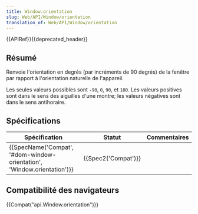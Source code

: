 ```yaml
---
title: Window.orientation
slug: Web/API/Window/orientation
translation_of: Web/API/Window/orientation
---
```

{{APIRef}}{{deprecated_header}}

## Résumé

Renvoie l'orientation en degrés (par incréments de 90 degrés) de la fenêtre par rapport à l'orientation naturelle de l'appareil.

Les seules valeurs possibles sont `-90`, `0`, `90`, et `180`. Les valeurs positives sont dans le sens des aiguilles d'une montre; les valeurs négatives sont dans le sens antihoraire.

## Spécifications

| Spécification                                                                                    | Statut                   | Commentaires |
| ------------------------------------------------------------------------------------------------ | ------------------------ | ------------ |
| {{SpecName('Compat', '#dom-window-orientation', 'Window.orientation')}} | {{Spec2('Compat')}} |              |

## Compatibilité des navigateurs

{{Compat("api.Window.orientation")}}
